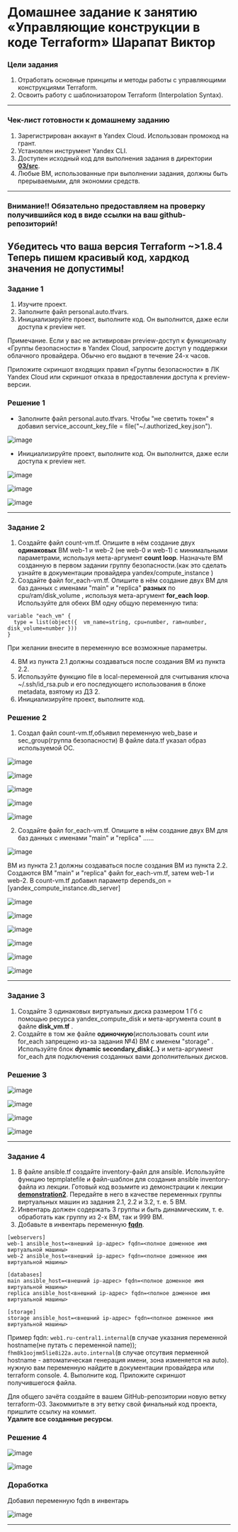 # Домашнее задание к занятию «Управляющие конструкции в коде Terraform» Шарапат Виктор

### Цели задания

1. Отработать основные принципы и методы работы с управляющими конструкциями Terraform.
2. Освоить работу с шаблонизатором Terraform (Interpolation Syntax).

------

### Чек-лист готовности к домашнему заданию

1. Зарегистрирован аккаунт в Yandex Cloud. Использован промокод на грант.
2. Установлен инструмент Yandex CLI.
3. Доступен исходный код для выполнения задания в директории [**03/src**](https://github.com/netology-code/ter-homeworks/tree/main/03/src).
4. Любые ВМ, использованные при выполнении задания, должны быть прерываемыми, для экономии средств.

------

### Внимание!! Обязательно предоставляем на проверку получившийся код в виде ссылки на ваш github-репозиторий!
Убедитесь что ваша версия **Terraform** ~>1.8.4
Теперь пишем красивый код, хардкод значения не допустимы!
------

### Задание 1

1. Изучите проект.
2. Заполните файл personal.auto.tfvars.
3. Инициализируйте проект, выполните код. Он выполнится, даже если доступа к preview нет.

Примечание. Если у вас не активирован preview-доступ к функционалу «Группы безопасности» в Yandex Cloud, запросите доступ у поддержки облачного провайдера. Обычно его выдают в течение 24-х часов.

Приложите скриншот входящих правил «Группы безопасности» в ЛК Yandex Cloud или скриншот отказа в предоставлении доступа к preview-версии.

### Решение 1

* Заполните файл personal.auto.tfvars. Чтобы "не светить токен" я добавил service_account_key_file = file("~/.authorized_key.json"). 

![image](https://github.com/user-attachments/assets/5c6f0251-88d0-4d10-93bf-04550c657506)

* Инициализируйте проект, выполните код. Он выполнится, даже если доступа к preview нет.

![image](https://github.com/user-attachments/assets/991df1fc-d965-4966-af86-7a7a442ac7c7)

![image](https://github.com/user-attachments/assets/f87ce876-9115-41d7-b2d0-3cf5e230ea14)

![image](https://github.com/user-attachments/assets/03fe517e-f6ee-4ef9-9387-ab9fdd4673ff)

------

### Задание 2

1. Создайте файл count-vm.tf. Опишите в нём создание двух **одинаковых** ВМ  web-1 и web-2 (не web-0 и web-1) с минимальными параметрами, используя мета-аргумент **count loop**. Назначьте ВМ созданную в первом задании группу безопасности.(как это сделать узнайте в документации провайдера yandex/compute_instance )
2. Создайте файл for_each-vm.tf. Опишите в нём создание двух ВМ для баз данных с именами "main" и "replica" **разных** по cpu/ram/disk_volume , используя мета-аргумент **for_each loop**. Используйте для обеих ВМ одну общую переменную типа:
```
variable "each_vm" {
  type = list(object({  vm_name=string, cpu=number, ram=number, disk_volume=number }))
}
```  
При желании внесите в переменную все возможные параметры.

4. ВМ из пункта 2.1 должны создаваться после создания ВМ из пункта 2.2.
5. Используйте функцию file в local-переменной для считывания ключа ~/.ssh/id_rsa.pub и его последующего использования в блоке metadata, взятому из ДЗ 2.
6. Инициализируйте проект, выполните код.

### Решение 2

1. Создал файл count-vm.tf,объявил переменную web_base и sec_group(группа безопасности) В файле data.tf указал образ используемой ОС. 
   
![image](https://github.com/user-attachments/assets/b0835111-fb8b-4dbe-997c-7abb4438e5c7)

![image](https://github.com/user-attachments/assets/3db92a0b-2c8a-48bd-aeb7-262e361337d9)

![image](https://github.com/user-attachments/assets/df7dfda8-9c8c-44c3-8755-1f878a5d1836)

![image](https://github.com/user-attachments/assets/e22df5fc-0e59-432c-a7e5-f46a238749dd)

![image](https://github.com/user-attachments/assets/ccfae0f9-c488-4f33-96eb-e38c37153c13)



2. Создайте файл for_each-vm.tf. Опишите в нём создание двух ВМ для баз данных с именами "main" и "replica" ......

![image](https://github.com/user-attachments/assets/3be89cbd-d375-402f-baf2-3f6902d35136)


ВМ из пункта 2.1 должны создаваться после создания ВМ из пункта 2.2. Создаются ВМ "main" и "replica" файл for_each-vm.tf, затем web-1 и web-2. В count-vm.tf добавил  параметр depends_on = [yandex_compute_instance.db_server]

![image](https://github.com/user-attachments/assets/8f194893-316f-49dc-8de6-90a09d932fce)

![image](https://github.com/user-attachments/assets/c713cf1b-baa5-4451-ba43-98fce3da9960)

![image](https://github.com/user-attachments/assets/46f32fec-cda0-4b4f-af72-d2a03a5cf862)

![image](https://github.com/user-attachments/assets/f8108f17-cfaf-4ebc-b790-31795ac7f25c)

![image](https://github.com/user-attachments/assets/ae92b79b-aa1c-43c6-9809-80da5d577ab8)

![image](https://github.com/user-attachments/assets/96321aee-d3d8-4c2e-816e-1c7253e1b466)

------

### Задание 3

1. Создайте 3 одинаковых виртуальных диска размером 1 Гб с помощью ресурса yandex_compute_disk и мета-аргумента count в файле **disk_vm.tf** .
2. Создайте в том же файле **одиночную**(использовать count или for_each запрещено из-за задания №4) ВМ c именем "storage"  . Используйте блок **dynamic secondary_disk{..}** и мета-аргумент for_each для подключения созданных вами дополнительных дисков.

### Решение 3

![image](https://github.com/user-attachments/assets/92d8b580-3e63-494e-9a02-c20c36b5887e)

![image](https://github.com/user-attachments/assets/dbf9651b-3c3f-4ca6-9896-115b24ab142e)

![image](https://github.com/user-attachments/assets/4f488f95-d198-48ee-89be-c9f8ba3fd7e2)

![image](https://github.com/user-attachments/assets/8e0a7144-f0f1-43f5-b140-a5bd5d787ad5)

------

### Задание 4

1. В файле ansible.tf создайте inventory-файл для ansible.
Используйте функцию tepmplatefile и файл-шаблон для создания ansible inventory-файла из лекции.
Готовый код возьмите из демонстрации к лекции [**demonstration2**](https://github.com/netology-code/ter-homeworks/tree/main/03/demo).
Передайте в него в качестве переменных группы виртуальных машин из задания 2.1, 2.2 и 3.2, т. е. 5 ВМ.
2. Инвентарь должен содержать 3 группы и быть динамическим, т. е. обработать как группу из 2-х ВМ, так и 999 ВМ.
3. Добавьте в инвентарь переменную  [**fqdn**](https://cloud.yandex.ru/docs/compute/concepts/network#hostname).
``` 
[webservers]
web-1 ansible_host=<внешний ip-адрес> fqdn=<полное доменное имя виртуальной машины>
web-2 ansible_host=<внешний ip-адрес> fqdn=<полное доменное имя виртуальной машины>

[databases]
main ansible_host=<внешний ip-адрес> fqdn=<полное доменное имя виртуальной машины>
replica ansible_host<внешний ip-адрес> fqdn=<полное доменное имя виртуальной машины>

[storage]
storage ansible_host=<внешний ip-адрес> fqdn=<полное доменное имя виртуальной машины>
```
Пример fqdn: ```web1.ru-central1.internal```(в случае указания переменной hostname(не путать с переменной name)); ```fhm8k1oojmm5lie8i22a.auto.internal```(в случае отсутвия перменной hostname - автоматическая генерация имени,  зона изменяется на auto). нужную вам переменную найдите в документации провайдера или terraform console.
4. Выполните код. Приложите скриншот получившегося файла. 

Для общего зачёта создайте в вашем GitHub-репозитории новую ветку terraform-03. Закоммитьте в эту ветку свой финальный код проекта, пришлите ссылку на коммит.   
**Удалите все созданные ресурсы**.

### Решение 4

![image](https://github.com/user-attachments/assets/5aaea1ac-8138-4456-abb9-1e862b3bc27d)

![image](https://github.com/user-attachments/assets/81f7f677-87aa-49f2-9892-9f8b04ab0fd6)

### Доработка

Добавил переменную fqdn в инвентарь

![image](https://github.com/user-attachments/assets/1912947d-b494-419d-8e6d-254ffe2c0ffd)

------
